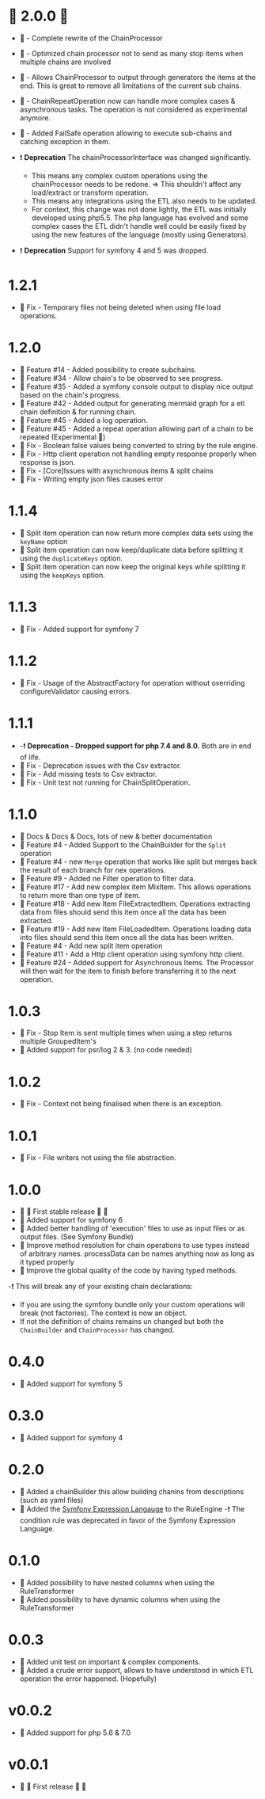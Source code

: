 # 🌟 2.0.0 🌟

- :star2: - Complete rewrite of the ChainProcessor
- :star2: - Optimized chain processor not to send as many stop items when multiple chains are involved
- :star2: - Allows ChainProcessor to output through generators the items at the end. This is great to remove all limitations of the current sub chains.
- :star2: - ChainRepeatOperation now can handle more complex cases & asynchronous tasks. The operation is not considered as experimental anymore.
- :star2: - Added FailSafe operation allowing to execute sub-chains and catching exception in them.

- :exclamation: **Deprecation** The chainProcessorInterface was changed significantly.
  - This means any complex custom operations using the chainProcessor needs to be redone. => This shouldn't affect any load/extract or transform operation.
  - This means any integrations using the ETL also needs to be updated.
  - For context, this change was not done lightly, the ETL was initially developed using php5.5. The php language
    has evolved and some complex cases the ETL didn't handle well could be easily fixed by using the new features of
    the language (mostly using Generators).
- :exclamation: **Deprecation** Support for symfony 4 and 5 was dropped.

# 1.2.1
- :wrench: Fix - Temporary files not being deleted when using file load operations.

# 1.2.0
- :star2: Feature #14 - Added possibility to create subchains.
- :star2: Feature #34 - Allow chain's to be observed to see progress.
- :star2: Feature #35 - Added a symfony console output to display nice output based on the chain's progress.
- :star2: Feature #42 - Added output for generating mermaid graph for a etl chain definition & for running chain.
- :star2: Feature #45 - Added a log operation. 
- :star2: Feature #45 - Added a repeat operation allowing part of a chain to be repeated (Experimental 🧪)
- :wrench: Fix - Boolean false values being converted to string by the rule engine.
- :wrench: Fix - Http client operation not handling empty response properly when response is json.
- :wrench: Fix - [Core]Issues with asynchronous items & split chains
- :wrench: Fix - Writing empty json files causes error

# 1.1.4
- :star2: Split item operation can now return more complex data sets using the `keyName` option
- :star2: Split item operation can now keep/duplicate data before splitting it using the `duplicateKeys` option.
- :star2: Split item operation can now keep the original keys while splitting it using the `keepKeys` option.

# 1.1.3
- :wrench: Fix - Added support for symfony 7

# 1.1.2
- :wrench: Fix - Usage of the AbstractFactory for operation without overriding configureValidator causing errors.

# 1.1.1
- -:exclamation: **Deprecation - Dropped support for php 7.4 and 8.0.** Both are in end of life.
- :wrench: Fix - Deprecation issues with the Csv extractor.
- :wrench: Fix - Add missing tests to Csv extractor. 
- :wrench: Fix - Unit test not running for ChainSplitOperation.

# 1.1.0
- :star2: Docs & Docs & Docs, lots of new & better documentation
- :star2: Feature #4 - Added Support to the ChainBuilder for the `Split` operation
- :star2: Feature #4 - new `Merge` operation that works like split but merges back the result of each branch for nex operations.
- :star2: Feature #9 - Added ne Filter operation to filter data.
- :star2: Feature #17 - Add new complex item MixItem. This allows operations to return more than one type of item.
- :star2: Feature #18 - Add new Item FileExtractedItem. Operations extracting data from files should send this item once all the data has been extracted.
- :star2: Feature #19 - Add new Item FileLoadedItem. Operations loading data into files should send this item once all the data has been written.
- :star2: Feature #4 - Add new split item operation
- :star2: Feature #11 - Add a Http client operation using symfony http client.
- :star2: Feature #24 - Added support for Asynchronous Items. The Processor will then wait for the item to finish before transferring it to the next operation.

# 1.0.3
- :wrench: Fix - Stop Item is sent multiple times when using a step returns multiple GroupedItem's
- :star2: Added support for psr/log 2 & 3. (no code needed)

# 1.0.2
- :wrench: Fix - Context not being finalised when there is an exception.

# 1.0.1 
- :wrench: Fix - File writers not using the file abstraction.

# 1.0.0
- :confetti_ball: :tada: First stable release :tada: :confetti_ball:
- :star2: Added support for symfony 6
- :star2: Added better handling of 'execution' files to use as input files or as output files. (See Symfony Bundle)
- :star2: Improve method resolution for chain operations to use types instead of arbitrary names. processData can be names anything now as long as it typed properly
- :wrench: Improve the global quality of the code by having typed methods.

-:exclamation: This will break any of your existing chain declarations: 
 - If you are using the symfony bundle only your custom operations will break (not factories). The context is now an object. 
 - If not the definition of chains remains un changed but both the `ChainBuilder` and `ChainProcessor` has changed.

# 0.4.0
- :star2: Added support for symfony 5

# 0.3.0
- :star2: Added support for symfony 4

# 0.2.0 

- :star2: Added a chainBuilder this allow building chanins from descriptions (such as yaml files)
- :star2: Added the [Symfony Expression Langauge](https://symfony.com/doc/3.4/components/expression_language.html) to the RuleEngine
-:exclamation: The condition rule was deprecated in favor of the Symfony Expression Language.

# 0.1.0

- :star2: Added possibility to have nested columns when using the RuleTransformer
- :star2: Added possibility to have dynamic columns when using the RuleTransformer

# 0.0.3

- :wrench: Added unit test on important & complex components.
- :star2: Added a crude error support, allows to have understood in which ETL operation the error happened. (Hopefully)

# v0.0.2

- :star2: Added support for php 5.6 & 7.0

# v0.0.1
- :confetti_ball: :tada: First release :tada: :confetti_ball:
